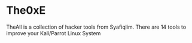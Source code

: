 # The0xE
TheAll is a collection of hacker tools from Syafiqlim. There are 14 tools to improve your Kali/Parrot Linux System
